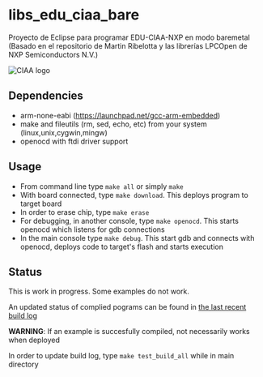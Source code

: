 # libs_edu_ciaa_bare

Proyecto de Eclipse para programar EDU-CIAA-NXP en modo baremetal (Basado en el repositorio de Martin Ribelotta y las librerías LPCOpen de NXP Semiconductors N.V.)

![CIAA logo](https://avatars0.githubusercontent.com/u/6998305?v=3&s=128)

## Dependencies

 - arm-none-eabi (https://launchpad.net/gcc-arm-embedded)
 - make and fileutils (rm, sed, echo, etc) from your system (linux,unix,cygwin,mingw)
 - openocd with ftdi driver support

## Usage
 - From command line type `make all` or simply `make`
 - With board connected, type `make download`. This deploys program to target board
 - In order to erase chip, type `make erase`
 - For debugging, in another console, type `make openocd`. This starts openocd which listens for gdb connections
 - In the main console type `make debug`. This start gdb and connects with openocd, deploys code to target's flash and starts execution

## Status

This is work in progress. Some examples do not work.

An updated status of complied pograms can be found in [the last recent build log](logs/test_build_all.log)

**WARNING**: If an example is succesfully compiled, not necessarily works when deployed

In order to update build log, type `make test_build_all` while in main directory
